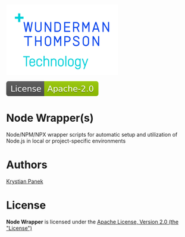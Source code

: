 [![WTT Logo](https://github.com/wttech/aemc-ansible/raw/main/docs/wtt-logo.png)](https://www.wundermanthompson.com/service/technology)

[![Apache License, Version 2.0, January 2004](https://github.com/wttech/aemc-ansible/raw/main/docs/apache-license-badge.svg)](http://www.apache.org/licenses/)

# Node Wrapper(s)

Node/NPM/NPX wrapper scripts for automatic setup and utilization of Node.js in local or project-specific environments

# Authors

[Krystian Panek](mailto:krystian.panek@wundermanthompson.com)

# License

**Node Wrapper** is licensed under the [Apache License, Version 2.0 (the "License")](https://www.apache.org/licenses/LICENSE-2.0.txt)
